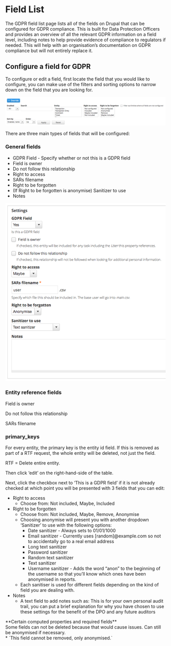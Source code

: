 # Field List

The GDPR field list page lists all of the fields on Drupal that can be configured for GDPR compliance. This is built for Data Protection Officers and provides an overview of all the relevant GDPR information on a field level, including notes to help provide evidence of compliance to regulators if needed. This will help with an organisation’s documentation on GDPR compliance but will not entirely replace it.

## Configure a field for GDPR

To configure or edit a field, first locate the field that you would like to configure, you can make use of the filters and sorting options to narrow down on the field that you are looking for.

![Field list filters](../.gitbook/assets/field-list-filters.png)

There are three main types of fields that will be configured:

### General fields

* GDPR Field - Specify whether or not this is a GDPR field
* Field is owner
* Do not follow this relationship
* Right to access
* SARs filename
* Right to be forgotten
* \(If Right to be forgotten is anonymise\) Sanitizer to use
* Notes

![](../.gitbook/assets/field-type-general-field%20%281%29.png)

### Entity reference fields

Field is owner

Do not follow this relationship

SARs filename

### primary\_keys

For every entity, the primary key is the entity id field. If this is removed as part of a RTF request, the whole entity will be deleted, not just the field.

RTF = Delete entire entity. 

Then click ‘edit’ on the right-hand-side of the table. 







Next, click the checkbox next to ‘This is a GDPR field’ if it is not already checked at which point you will be presented with 3 fields that you can edit: 

* Right to access
  * Choose from: Not included, Maybe, Included
* Right to be forgotten
  * Choose from: Not included, Maybe, Remove, Anonymise
  * Choosing anonymise will present you with another dropdown ‘Sanitizer’ to use with the following options:
    * Date sanitizer - Always sets to 01/01/1000
    * Email sanitizer - Currently uses \[random\]@example.com so not to accidentally go to a real email address
    * Long text sanitizer
    * Password sanitizer
    * Random text sanitizer
    * Text sanitizer
    * Username sanitizer - Adds the word “anon” to the beginning of the username so that you’ll know which ones have been anonymised in reports.
  * Each sanitiser is used for different fields depending on the kind of field you are dealing with.
* Notes
  * A text field to add notes such as: This is for your own personal audit trail, you can put a brief explanation for why you have chosen to use these settings for the benefit of the DPO and any future auditors

  
  
\*\*Certain computed properties and required fields\*\*  
Some fields can not be deleted because that would cause issues. Can still be anonymised if necessary.  
\* \`This field cannot be removed, only anonymised.\`   
  


